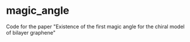 # magic_angle
Code for the paper "Existence of the first magic angle for the chiral model of bilayer graphene"
